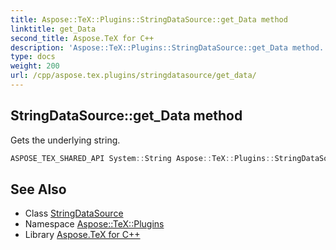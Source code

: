 ```yaml
---
title: Aspose::TeX::Plugins::StringDataSource::get_Data method
linktitle: get_Data
second_title: Aspose.TeX for C++
description: 'Aspose::TeX::Plugins::StringDataSource::get_Data method. Gets the underlying string in C++.'
type: docs
weight: 200
url: /cpp/aspose.tex.plugins/stringdatasource/get_data/
---
```

## StringDataSource::get_Data method


Gets the underlying string.

```cpp
ASPOSE_TEX_SHARED_API System::String Aspose::TeX::Plugins::StringDataSource::get_Data() const
```

## See Also

* Class [StringDataSource](../)
* Namespace [Aspose::TeX::Plugins](../../)
* Library [Aspose.TeX for C++](../../../)

